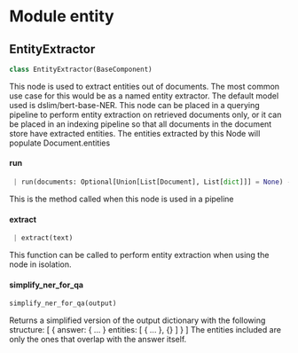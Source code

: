 <a name="entity"></a>
# Module entity

<a name="entity.EntityExtractor"></a>
## EntityExtractor

```python
class EntityExtractor(BaseComponent)
```

This node is used to extract entities out of documents.
The most common use case for this would be as a named entity extractor.
The default model used is dslim/bert-base-NER.
This node can be placed in a querying pipeline to perform entity extraction on retrieved documents only,
or it can be placed in an indexing pipeline so that all documents in the document store have extracted entities.
The entities extracted by this Node will populate Document.entities

<a name="entity.EntityExtractor.run"></a>
#### run

```python
 | run(documents: Optional[Union[List[Document], List[dict]]] = None) -> Tuple[Dict, str]
```

This is the method called when this node is used in a pipeline

<a name="entity.EntityExtractor.extract"></a>
#### extract

```python
 | extract(text)
```

This function can be called to perform entity extraction when using the node in isolation.

<a name="entity.simplify_ner_for_qa"></a>
#### simplify\_ner\_for\_qa

```python
simplify_ner_for_qa(output)
```

Returns a simplified version of the output dictionary
with the following structure:
[
    {
        answer: { ... }
        entities: [ { ... }, {} ]
    }
]
The entities included are only the ones that overlap with
the answer itself.
